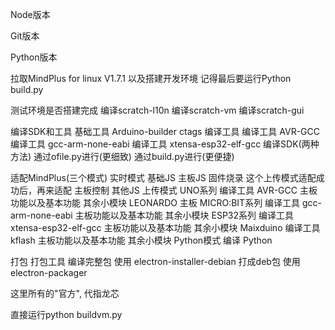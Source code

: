 Node版本

Git版本

Python版本

拉取MindPlus for linux V1.7.1 以及搭建开发环境
	记得最后要运行Python build.py

测试环境是否搭建完成
	编译scratch-l10n
	编译scratch-vm
	编译scratch-gui

编译SDK和工具
	基础工具
		Arduino-builder
		ctags
	编译工具
		编译工具 AVR-GCC
		编译工具 gcc-arm-none-eabi
		编译工具 xtensa-esp32-elf-gcc
	编译SDK(两种方法)
		通过ofile.py进行(更细致)
		通过build.py进行(更便捷)

适配MindPlus(三个模式)
	实时模式
		基础JS
		主板JS
			固件烧录
				这个上传模式适配成功后，再来适配
			主板控制
		其他JS
	上传模式
		UNO系列
			编译工具 AVR-GCC
			主板功能以及基本功能
			其余小模块
			LEONARDO 主板
		MICRO:BIT系列
			编译工具 gcc-arm-none-eabi
			主板功能以及基本功能
			其余小模块
		ESP32系列
			编译工具 xtensa-esp32-elf-gcc
			主板功能以及基本功能
			其余小模块
		Maixduino
			编译工具kflash
			主板功能以及基本功能
			其余小模块
	Python模式
		编译 Python

打包
	打包工具
		编译完整包
			使用 electron-installer-debian
		打成deb包
			使用 electron-packager

这里所有的"官方", 代指龙芯

直接运行python buildvm.py

